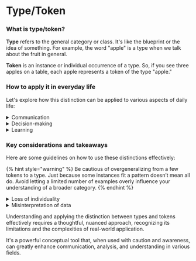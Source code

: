 # Type/Token

### What is type/token?

**Type** refers to the general category or class. It's like the blueprint or the idea of something. For example, the word "apple" is a type when we talk about the fruit in general.

**Token** is an instance or individual occurrence of a type. So, if you see three apples on a table, each apple represents a token of the type "apple."

### How to apply it in everyday life

Let's explore how this distinction can be applied to various aspects of daily life:

<details>

<summary>Communication</summary>

In language, this distinction helps us understand how words and meanings work. For instance, the word "love" (a type) can have many expressions (tokens), like saying "I love you" to a partner, a parent, or a friend.&#x20;

Each expression is a token, carrying a slightly different nuance of the type "love."

</details>

<details>

<summary>Decision-making</summary>

In decision-making, recognizing types and tokens aids in avoiding overgeneralizations. For example, meeting a few unfriendly dogs (tokens) shouldn't lead one to conclude that the type "dogs" are unfriendly.&#x20;

Understanding this distinction fosters more nuanced and informed decision-making.

</details>

<details>

<summary>Learning</summary>

When solving a math problem, the specific numbers you're working with (tokens) represent broader mathematical concepts or types (like addition or multiplication).&#x20;

Understanding the types helps in applying the right methods to the tokens (specific numbers or problems).

</details>

### Key considerations and takeaways

Here are some guidelines on how to use these distinctions effectively:

{% hint style="warning" %}
Be cautious of overgeneralizing from a few tokens to a type. Just because some instances fit a pattern doesn’t mean all do. Avoid letting a limited number of examples overly influence your understanding of a broader category.
{% endhint %}

<details>

<summary>Loss of individuality</summary>

When focusing on types, there's a risk of overlooking the unique characteristics of individual tokens. Recognize the importance of individual instances and the nuances they bring to the understanding of a general category.

</details>

<details>

<summary>Misinterpretation of data</summary>

In data analysis and research, confusing types with tokens can lead to erroneous conclusions. Ensure that when categorizing data, the distinction between a category (type) and its instances (tokens) is clear and well understood.

</details>

Understanding and applying the distinction between types and tokens effectively requires a thoughtful, nuanced approach, recognizing its limitations and the complexities of real-world application.&#x20;

It's a powerful conceptual tool that, when used with caution and awareness, can greatly enhance communication, analysis, and understanding in various fields.
